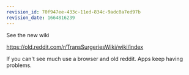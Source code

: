 ```yaml
---
revision_id: 70f947ee-433c-11ed-834c-9adc0a7ed97b
revision_date: 1664816239
---
```


See the new wiki

https://old.reddit.com/r/TransSurgeriesWiki/wiki/index

If you can't see much use a browser and old reddit. Apps keep having problems.